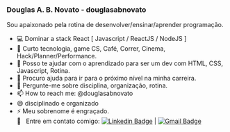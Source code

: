 ### Douglas A. B. Novato - douglasabnovato
Sou apaixonado pela rotina de desenvolver/ensinar/aprender programação.<br/>
- :computer: Dominar a stack React [ Javascript / ReactJS / NodeJS ]
- 💬 Curto tecnologia, game CS, Café, Correr, Cinema, Hack/Planner/Performance.
- 👯 Posso te ajudar com o aprendizado para ser um dev com HTML, CSS, Javascript, Rotina.
- 🤔 Procuro ajuda para ir para o próximo nível na minha carreira.
- 💬 Pergunte-me sobre disciplina, organização, rotina.
- 📫 How to reach me: @douglasabnovato
- 😄 disciplinado e organizado
- ⚡ Meu sobrenome é engraçado.
<br/> :email: &nbsp; Entre em contato comigo: [![Linkedin Badge](https://img.shields.io/badge/-douglasabnovato-blue?style=flat-square&logo=Linkedin&logoColor=white&link=https://www.linkedin.com/in/douglasabnovato/)](https://www.linkedin.com/in/douglasabnovato/) | [![Gmail Badge](https://img.shields.io/badge/-douglasabnovato@gmail.com-c14438?style=flat-square&logo=Gmail&logoColor=white&link=mailto:douglasabnovato@gmail.com)](mailto:douglasabnovato@gmail.com) 
